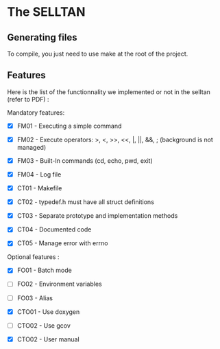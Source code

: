 # The SELLTAN

## Generating files

To compile, you just need to use make at the root of the project.  

## Features

Here is the list of the functionnality we implemented or not in the selltan (refer to PDF) :  

Mandatory features:

- [X] FM01 - Executing a simple command
- [x] FM02 - Execute operators: >, <, >>, <<, |, ||, &&, ; (background is not managed)
- [x] FM03 - Built-In commands (cd, echo, pwd, exit)
- [x] FM04 - Log file  

- [X] CT01 - Makefile
- [X] CT02 - typedef.h must have all struct definitions
- [X] CT03 - Separate prototype and implementation methods
- [X] CT04 - Documented code
- [X] CT05 - Manage error with errno

Optional features :

- [X] FO01 - Batch mode
- [ ] FO02 - Environment variables
- [ ] FO03 - Alias  

- [X] CTO01 - Use doxygen
- [ ] CTO02 - Use gcov
- [X] CTO02 - User manual